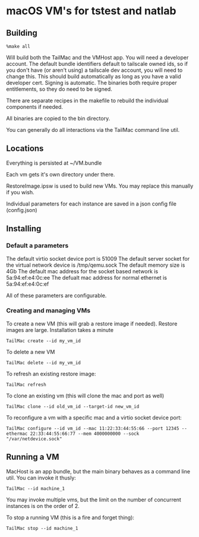 # macOS VM's for tstest and natlab

## Building

```
%make all
```

Will build both the TailMac and the VMHost app.  You will need a developer account.  The default bundle identifiers
default to tailscale owned ids, so if you don't have (or aren't using) a tailscale dev account, you will need to change this.
This should build automatically as long as you have a valid developer cert.  Signing is automatic.  The binaries both
require proper entitlements, so they do need to be signed.

There are separate recipes in the makefile to rebuild the individual components if needed.

All binaries are copied to the bin directory.

You can generally do all interactions via the TailMac command line util.

## Locations

Everything is persisted at ~/VM.bundle

Each vm gets it's own directory under there.  

RestoreImage.ipsw is used to build new VMs.  You may replace this manually if you wish.

Individual parameters for each instance are saved in a json config file (config.json)

## Installing

### Default a parameters

The default virtio socket device port is 51009
The default server socket for the virtual network device is /tmp/qemu.sock
The default memory size is 4Gb
The default mac address for the socket based network is 5a:94:ef:e4:0c:ee
The defualt mac address for normal ethernet is 5a:94:ef:e4:0c:ef

All of these parameters are configurable.

### Creating and managing VMs

To create a new VM (this will grab a restore image if needed).  Restore images are large.  Installation takes a minute
```
TailMac create --id my_vm_id
```

To delete a new VM 
```
TailMac delete --id my_vm_id
```

To refresh an existing restore image:
```
TailMac refresh
```

To clone an existing vm (this will clone the mac and port as well)
```
TailMac clone --id old_vm_id --target-id new_vm_id
```

To reconfigure a vm with a specific mac and a virtio socket device port:
```
TailMac configure --id vm_id --mac 11:22:33:44:55:66 --port 12345 --ethermac 22:33:44:55:66:77 --mem 4000000000 --sock "/var/netdevice.sock"
```

## Running a VM

MacHost is an app bundle, but the main binary behaves as a command line util.  You can invoke it
thusly:

```
TailMac --id machine_1
 ```

 You may invoke multiple vms, but the limit on the number of concurrent instances is on the order of 2.

 To stop a running VM (this is a fire and forget thing):

 ```
 TailMac stop --id machine_1
 ```
